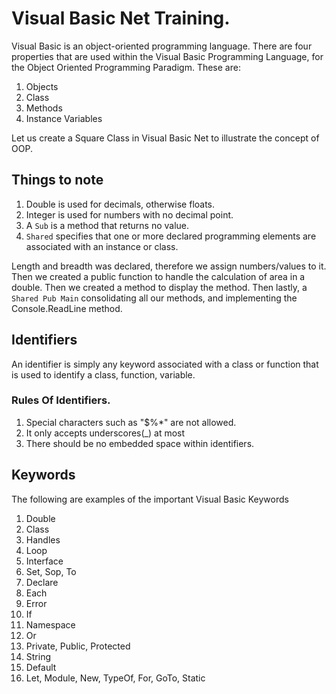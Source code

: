 # Visual Basic Net Training.

Visual Basic is an object-oriented programming language.
There are four properties that are used within the Visual Basic Programming
Language, for the Object Oriented Programming Paradigm. These are:

1. Objects
2. Class
3. Methods
4. Instance Variables

Let us create a Square Class in Visual Basic Net to illustrate the concept
of OOP.

## Things to note
1. Double is used for decimals, otherwise floats.
2. Integer is used for numbers with no decimal point.
3. A `Sub` is a method that returns no value.
4. `Shared` specifies that one or more declared programming elements 
are associated
with an instance or class.

Length and breadth was declared, therefore we assign numbers/values to it.
Then we created a public function to handle the calculation of area in a double.
Then we created a method to display the method.
Then lastly, a `Shared Pub Main` consolidating all our methods, and
implementing the Console.ReadLine method.

## Identifiers

An identifier is simply any keyword associated with a class or function that
is used to identify a class, function, variable.

### Rules Of Identifiers.
1. Special characters such as "$%*" are not allowed.
2. It only accepts underscores(_) at most
3. There should be no embedded space within identifiers.

## Keywords
The following are examples of the important Visual Basic Keywords

1. Double
2. Class
3. Handles
4. Loop
5. Interface
6. Set, Sop, To
7. Declare
8. Each
9. Error
10. If
11. Namespace
12. Or
13. Private, Public, Protected
14. String
15. Default
16. Let, Module, New, TypeOf, For, GoTo, Static
